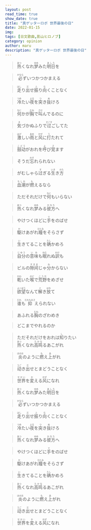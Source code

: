 ```yaml
---
layout: post
read_time: true
show_date: true
title: "真ゲッターロボ 世界最後の日"
date: 2022-01-15
img: 
tags: [日文歌曲,影山ヒロノブ]
category: opinion
author: maru
description: "真ゲッターロボ 世界最後の日"
---   
```

><div><ruby><rb>热</rb><rt>あつ</rt></ruby>くなれ<ruby><rb>梦</rb><rt>ゆめ</rt></ruby>みた<ruby><rb>明日</rb><rt>あした</rt></ruby>を</div>

><div><ruby><rb>必</rb><rt>かなら</rt></ruby>ずいつかつかまえる</div>

><div><ruby><rb>走</rb><rt>はし</rt></ruby>り<ruby><rb>出</rb><rt>だ</rt></ruby>せ<ruby><rb>振</rb><rt>ふ</rt></ruby>り<ruby><rb>向</rb><rt>む</rt></ruby>くことなく</div>

><div><ruby><rb>冷</rb><rt>つめ</rt></ruby>たい<ruby><rb>夜</rb><rt>よる</rt></ruby>を<ruby><rb>突</rb><rt>つ</rt></ruby>き<ruby><rb>抜</rb><rt>ぬ</rt></ruby>けろ</div>

><div><ruby><rb>何</rb><rt>なに</rt></ruby>かが<ruby><rb>胸</rb><rt>むね</rt></ruby>で<ruby><rb>叫</rb><rt>さけ</rt></ruby>んでるのに</div>

><div><ruby><rb>気</rb><rt>き</rt></ruby>づかぬふりで<ruby><rb>过</rb><rt>すごす</rt></ruby>ごしてた</div>

><div><ruby><rb>激</rb><rt>はげ</rt></ruby>しい<ruby><rb>雨</rb><rt>あめ</rt></ruby>と<ruby><rb>风</rb><rt>かぜ</rt></ruby>に<ruby><rb>打</rb><rt>う</rt></ruby>たれて</div>

><div><ruby><rb>鼓动</rb><rt>こどう</rt></ruby>がおれを<ruby><rb>呼</rb><rt>よ</rt></ruby>び<ruby><rb>覚</rb><rt>さ</rt></ruby>ます</div>

><div>そうだ<ruby><rb>忘</rb><rt>わす</rt></ruby>れられない</div>

><div>がむしゃら<ruby><rb>过</rb><rt>す</rt></ruby>ぎる<ruby><rb>生</rb><rt>いき</rt></ruby>き<ruby><rb>方</rb><rt>かた</rt></ruby></div>

><div><ruby><rb>血潮</rb><rt>ちしお</rt></ruby>が<ruby><rb>燃</rb><rt>も</rt></ruby>えるなら</div>

><div>ただそれだけで<ruby><rb>何</rb><rt>なに</rt></ruby>もいらない</div>

><div><ruby><rb>热</rb><rt>あつ</rt></ruby>くなれ<ruby><rb>梦</rb><rt>ゆめ</rt></ruby>みる<ruby><rb>彼方</rb><rt>かなた</rt></ruby>へ</div>

><div>やけつくほどに<ruby><rb>手</rb><rt>て</rt></ruby>をのばせ</div>

><div><ruby><rb>駆</rb><rt>か</rt></ruby>けあがれ<ruby><rb>瞳</rb><rt>ひとみ</rt></ruby>をそらさず</div>

><div><ruby><rb>生</rb><rt>い</rt></ruby>きてることを<ruby><rb>确</rb><rt>たし</rt></ruby>かめろ</div>

><div><ruby><rb>自分</rb><rt>じゆう</rt></ruby>の<ruby><rb>意味</rb><rt>いみ</rt></ruby>も<ruby><rb>眠</rb><rt>ねむ</rt></ruby>れぬ<ruby><rb>訳</rb><rt>わけ</rt></ruby>も</div>

><div>ビルの<ruby><rb>隙间</rb><rt>すきま</rt></ruby>じゃ<ruby><rb>分</rb><rt>わ</rt></ruby>からない</div>

><div><ruby><rb>乾</rb><rt>かわ</rt></ruby>いた<ruby><rb>喉</rb><rt>のど</rt></ruby>で<ruby><rb>荒野</rb><rt>こうや</rt></ruby>をめざせ</div>

><div><ruby><rb>欲望</rb><rt>よくぼう</rt></ruby>なんて<ruby><rb>解</rb><rt>と</rt></ruby>き<ruby><rb>放</rb><rt>はな</rt></ruby>て</div>

><div><ruby><rb>谁</rb><rt>だれ</rt></ruby>も<ruby><rb>抑</rb><rt>だれもおさ</rt></ruby>えられない</div>

><div>あふれる<ruby><rb>胸</rb><rt>むね</rt></ruby>のざわめき</div>

><div>どこまでやれるのか</div>

><div>ただそれだけをおれは<ruby><rb>知</rb><rt>し</rt></ruby>りたい</div>  
><div><ruby><rb>热</rb><rt>あつ</rt></ruby>くなれ<ruby><rb>高鸣</rb><rt>たかな</rt></ruby>るあこがれ</div>

><div><ruby><rb>炎</rb><rt>ほのお</rt></ruby>のように<ruby><rb>燃</rb><rt>も</rt></ruby>え<ruby><rb>上</rb><rt>あ</rt></ruby>がれ</div>

><div><ruby><rb>动</rb><rt>うご</rt></ruby>き<ruby><rb>出</rb><rt>だ</rt></ruby>せとまどうことなく</div>

><div><ruby><rb>世界</rb><rt>せかい</rt></ruby>を<ruby><rb>変</rb><rt>か</rt></ruby>える<ruby><rb>风</rb><rt>かぜ</rt></ruby>になれ</div>

><div><ruby><rb>热</rb><rt>あつ</rt></ruby>くなれ<ruby><rb>梦</rb><rt>ゆめ</rt></ruby>みた<ruby><rb>明日</rb><rt>あした</rt></ruby>を</div>

><div><ruby><rb>必</rb><rt>かなら</rt></ruby>ずいつかつかまえる</div>

><div><ruby><rb>走</rb><rt>はし</rt></ruby>り<ruby><rb>出</rb><rt>だ</rt></ruby>せ<ruby><rb>振</rb><rt>ふ</rt></ruby>り<ruby><rb>向</rb><rt>む</rt></ruby>くことなく</div>

><div><ruby><rb>冷</rb><rt>つめ</rt></ruby>たい<ruby><rb>夜</rb><rt>よる</rt></ruby>を<ruby><rb>突</rb><rt>つ</rt></ruby>き<ruby><rb>抜</rb><rt>ぬ</rt></ruby>けろ</div>

><div><ruby><rb>热</rb><rt>あつ</rt></ruby>くなれ<ruby><rb>梦</rb><rt>ゆめ</rt></ruby>みる<ruby><rb>彼方</rb><rt>かなた</rt></ruby>へ</div>

><div>やけつくほどに<ruby><rb>手</rb><rt>て</rt></ruby>をのばせ</div>

><div><ruby><rb>駆</rb><rt>か</rt></ruby>けあがれ<ruby><rb>瞳</rb><rt>ひとみ</rt></ruby>をそらさず</div>

><div><ruby><rb>生</rb><rt>い</rt></ruby>きてることを<ruby><rb>确</rb><rt>たし</rt></ruby>かめろ</div>

><div><ruby><rb>热</rb><rt>あつ</rt></ruby>くなれ<ruby><rb>高鸣</rb><rt>たかな</rt></ruby>るあこがれ</div>

><div><ruby><rb>炎</rb><rt>ほのお</rt></ruby>のように<ruby><rb>燃</rb><rt>も</rt></ruby>え<ruby><rb>上</rb><rt>あ</rt></ruby>がれ</div>

><div><ruby><rb>动</rb><rt>うご</rt></ruby>き<ruby><rb>出</rb><rt>だ</rt></ruby>せとまどうことなく</div>

><div><ruby><rb>世界</rb><rt>せかい</rt></ruby>を<ruby><rb>変</rb><rt>か</rt></ruby>える<ruby><rb>风</rb><rt>かぜ</rt></ruby>になれ</div>  